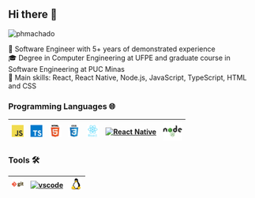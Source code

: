## Hi there :handshake: 

<img src="https://komarev.com/ghpvc/?username=phmachado" alt="phmachado" />

:bust_in_silhouette: Software Engineer with 5+ years of demonstrated experience
<br>
:mortar_board: Degree in Computer Engineering at UFPE and graduate course in Software Engineering at PUC Minas
<br>
:wrench: Main skills: React, React Native, Node.js, JavaScript, TypeScript, HTML and CSS

### Programming Languages 🌐

| [<img src="https://raw.githubusercontent.com/github/explore/80688e429a7d4ef2fca1e82350fe8e3517d3494d/topics/javascript/javascript.png" alt="JavaScript" width="24">](https://developer.mozilla.org/en-US/docs/Web/JavaScript) | [<img src="https://raw.githubusercontent.com/github/explore/80688e429a7d4ef2fca1e82350fe8e3517d3494d/topics/typescript/typescript.png" alt="TypeScript" width="24">](https://www.typescriptlang.org/) | [<img src="https://raw.githubusercontent.com/github/explore/80688e429a7d4ef2fca1e82350fe8e3517d3494d/topics/html/html.png" alt="HTML" width="24">](https://developer.mozilla.org/en-US/docs/Web/HTML) | [<img src="https://raw.githubusercontent.com/github/explore/80688e429a7d4ef2fca1e82350fe8e3517d3494d/topics/css/css.png" alt="HTML" width="24">](https://developer.mozilla.org/en-US/docs/Web/CSS) | [<img src="https://raw.githubusercontent.com/devicons/devicon/master/icons/react/react-original-wordmark.svg" alt="React" width="24">](https://pt-br.reactjs.org/) | [<img src="https://cdn.worldvectorlogo.com/logos/react-native-1.svg" alt="React Native" width="24">](https://reactnative.dev/) | [<img src="https://raw.githubusercontent.com/devicons/devicon/master/icons/nodejs/nodejs-original-wordmark.svg" alt="Node" width="38">](https://nodejs.org/en/)  
|---|---|---|---|---|---|---|
 
### Tools 🛠️

| [<img src="https://raw.githubusercontent.com/github/explore/80688e429a7d4ef2fca1e82350fe8e3517d3494d/topics/git/git.png" alt="Git" width="24">](https://git-scm.com/) | [<img src="https://upload.wikimedia.org/wikipedia/commons/thumb/2/2d/Visual_Studio_Code_1.18_icon.svg/1200px-Visual_Studio_Code_1.18_icon.svg.png" alt="vscode" width="24">](https://code.visualstudio.com/) | [<img src="https://raw.githubusercontent.com/devicons/devicon/master/icons/linux/linux-original.svg" alt="Linux" width="24">](https://en.wikipedia.org/wiki/Linux)
---|---|---|
